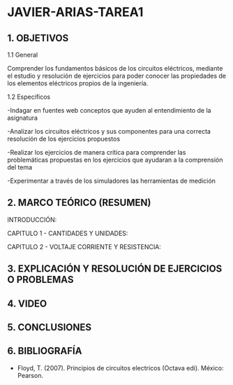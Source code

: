 # JAVIER-ARIAS-TAREA1

## 1. OBJETIVOS

   1.1 General

Comprender los fundamentos básicos de los circuitos eléctricos, mediante el estudio y resolución de ejercicios para poder conocer las propiedades de los elementos eléctricos propios de la ingeniería.

   1.2 Especificos
   
-Indagar en fuentes web conceptos que ayuden al entendimiento de la asignatura

-Analizar los circuitos eléctricos y sus componentes para una correcta resolución de los ejercicios propuestos

-Realizar los ejercicios de manera crítica para comprender las problemáticas propuestas en los ejercicios que ayudaran a la comprensión del tema

-Experimentar a través de los simuladores las herramientas de medición

## 2. MARCO TEÓRICO (RESUMEN)

INTRODUCCIÓN:

CAPITULO 1 - CANTIDADES Y UNIDADES:

CAPITULO 2 - VOLTAJE CORRIENTE Y RESISTENCIA:

## 3. EXPLICACIÓN Y RESOLUCIÓN DE EJERCICIOS O PROBLEMAS

## 4. VIDEO

## 5. CONCLUSIONES

## 6. BIBLIOGRAFÍA
* Floyd, T. (2007). Principios de circuitos electricos (Octava edi). México: Pearson.
